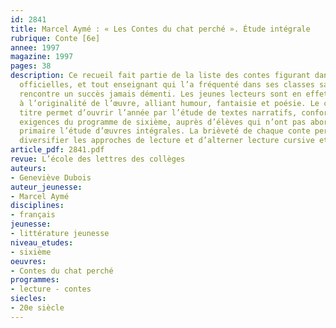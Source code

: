 ```yaml
---
id: 2841
title: Marcel Aymé : « Les Contes du chat perché ». Étude intégrale 
rubrique: Conte [6e]
annee: 1997
magazine: 1997
pages: 38
description: Ce recueil fait partie de la liste des contes figurant dans les Instructions
  officielles, et tout enseignant qui l’a fréquenté dans ses classes sait que l’ouvrage
  rencontre un succès jamais démenti. Les jeunes lecteurs sont en effet sensibles
  à l’originalité de l’œuvre, alliant humour, fantaisie et poésie. Le choix de ce
  titre permet d’ouvrir l’année par l’étude de textes narratifs, conformément aux
  exigences du programme de sixième, auprès d’élèves qui n’ont pas abordé en classe
  primaire l’étude d’œuvres intégrales. La brièveté de chaque conte permet aussi de
  diversifier les approches de lecture et d’alterner lecture cursive et lecture analytique.
article_pdf: 2841.pdf
revue: L’école des lettres des collèges
auteurs:
- Geneviève Dubois
auteur_jeunesse:
- Marcel Aymé
disciplines:
- français
jeunesse:
- littérature jeunesse
niveau_etudes:
- sixième
oeuvres:
- Contes du chat perché
programmes:
- lecture - contes
siecles:
- 20e siècle
---
```

